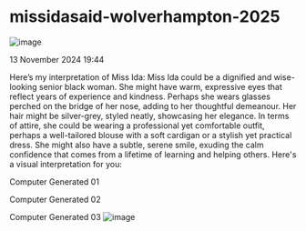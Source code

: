# missidasaid-wolverhampton-2025
![image](https://github.com/user-attachments/assets/ec95c8ba-a3e5-4388-8a53-ec448df461bc)


13 November 2024
19:44

Here’s my interpretation of Miss Ida:
Miss Ida could be a dignified and wise-looking senior black woman. She might have warm, expressive eyes that reflect years of experience and kindness. Perhaps she wears glasses perched on the bridge of her nose, adding to her thoughtful demeanour. Her hair might be silver-grey, styled neatly, showcasing her elegance.
In terms of attire, she could be wearing a professional yet comfortable outfit, perhaps a well-tailored blouse with a soft cardigan or a stylish yet practical dress. She might also have a subtle, serene smile, exuding the calm confidence that comes from a lifetime of learning and helping others.
Here's a visual interpretation for you:



Computer Generated 01



Computer Generated 02



Computer Generated 03
![image](https://github.com/user-attachments/assets/7b540a72-bd02-4e3b-a6f5-ef49d8071d83)

